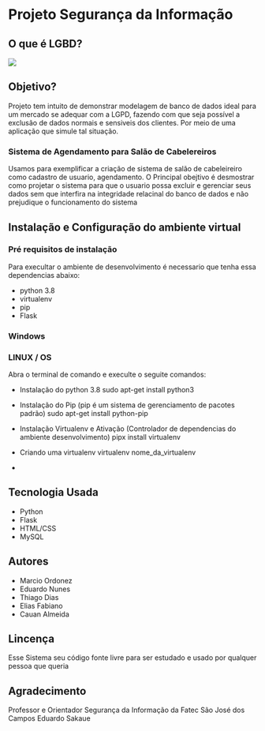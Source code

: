 # Projeto Segurança da Informação

## O que é LGBD?
[![](http://img.youtube.com/vi/y7SamL2wYSc/0.jpg)](http://www.youtube.com/watch?v=y7SamL2wYSc "O que é LGPD?")

## Objetivo?
Projeto tem intuito de demonstrar modelagem de banco de dados ideal para um mercado se adequar com a LGPD, fazendo com que seja possível a exclusão de dados normais e sensiveis dos clientes. Por meio de uma aplicação que simule tal situação.

### Sistema de Agendamento para Salão de Cabelereiros
Usamos para exemplificar a criação de sistema de salão de cabeleireiro como cadastro de usuario, agendamento. O Principal obejtivo é desmostrar como projetar o sistema para que o usuario possa excluir e gerenciar seus dados sem que interfira na integridade relacinal do banco de dados e não prejudique o funcionamento do sistema

## Instalação e Configuração do ambiente virtual

### Pré requisitos de instalação

Para execultar o ambiente de desenvolvimento é necessario que tenha essa dependencias abaixo: 

* python 3.8
* virtualenv
* pip
* Flask

### Windows


### LINUX / OS

Abra o terminal de comando e execulte o seguite comandos:

* Instalação do python 3.8
sudo apt-get install python3

* Instalação do Pip (pip é um sistema de gerenciamento de pacotes padrão)
 sudo apt-get install python-pip

* Instalação Virtualenv e Ativação (Controlador de dependencias do ambiente desenvolvimento)
pipx install virtualenv

* Criando uma virtualenv 
virtualenv nome_da_virtualenv

* 

## Tecnologia Usada

* Python 
* Flask
* HTML/CSS
* MySQL

## Autores 

* Marcio Ordonez 
* Eduardo Nunes 
* Thiago Dias
* Elias Fabiano
* Cauan Almeida



## Lincença 
Esse Sistema seu código fonte livre para ser estudado  e usado por qualquer pessoa que queria


## Agradecimento 
Professor e Orientador  Segurança da Informação da Fatec São José dos Campos
Eduardo Sakaue 









